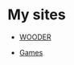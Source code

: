 # My sites

 - [WOODER](https://salihub.github.io/Sites/WOODER/dist-prod/index.html)

 - [Games](https://salihub.github.io/Sites/WOODER/dist/index.html)
